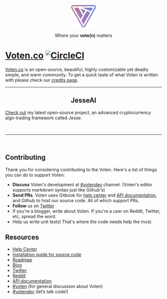 <p align="center">
  <p align="center">
    <img src="./public/imgs/voten.png" alt="Voten" height="72"
  </p>
  <p align="center">
    Where your <strong>vote(n)</strong> matters
  </p>
</p>

# [Voten.co](https://voten.co) [![CircleCI](https://circleci.com/gh/voten-co/voten/tree/master.svg?style=svg)](https://circleci.com/gh/voten-co/voten/tree/master)

[Voten.co](https://voten.co) is an open-source, beautiful, highly customizable yet deadly simple, and warm community. To get a quick taste of what Voten is written with please check our [credits page](https://voten.co/credits).

<hr>
<h2 align="center">JesseAI</h2>

[Check out](https://github.com/jesse-ai/jesse) my latest open-source project, an advanced cryptocurrency algo-trading framework called Jesse. 

<br>
<hr>
<br>

## Contributing

Thank you for considering contributing to the Voten. Here's a list of things you can do to support Voten:

- **Discuss** Voten's development at  [#votendev](https://voten.co/c/votendev) channel. (Voten's editor supports markdown syntax just like Github's)
- **Send PRs**. Voten uses Gitbook for [help center](https://help.voten.co) and [API documentation](https://api.voten.co), and Github to host our source code. All of which support PRs. 
- **Follow** us on [Twitter](https://twitter.com/voten_co) 
- If you're a blogger, write about Voten. If you're a user on Reddit, Twitter, etc, spread the word. 
- Help us write unit tests! That's where the code needs help the most. 

## Resources

- [Help Center](https://help.voten.co)
- [Installation guide for source code](/installation.md)
- [Roadmap](https://github.com/voten-co/voten/projects/2)
- [Blog](https://medium.com/voten/)
- [Twitter](https://twitter.com/voten_co)
- [Reddit](https://www.reddit.com/r/voten/)
- [API documentation](https://api.voten.co)
- [#voten](https://voten.co/c/voten) (for general discussion about Voten)
- [#votendev](https://voten.co/c/votendev) (let’s talk code!)
